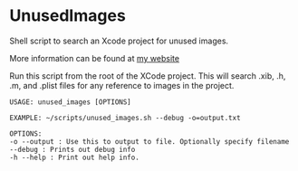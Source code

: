 UnusedImages
============

Shell script to search an Xcode project for unused images.

More information can be found at [my website](http://www.nathanlampi.com/posts/10001)

Run this script from the root of the XCode project.
This will search .xib, .h, .m, and .plist files for any reference to images in the project.

```
USAGE: unused_images [OPTIONS]

EXAMPLE: ~/scripts/unused_images.sh --debug -o=output.txt

OPTIONS:
-o --output : Use this to output to file. Optionally specify filename
--debug : Prints out debug info
-h --help : Print out help info.
```
